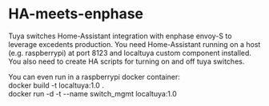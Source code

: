 # HA-meets-enphase
Tuya switches Home-Assistant integration with enphase envoy-S to leverage excedents production. You need Home-Assistant running on a host (e.g. raspberrypi) at port 8123 and localtuya custom component installed. You also need to create HA scripts for turning on and off tuya switches.

You can even run in a raspberrypi docker container:\
docker build -t localtuya:1.0 .\
docker run -d -t --name switch_mgmt localtuya:1.0
